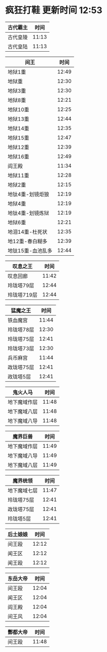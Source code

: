 # 疯狂打鞋 更新时间 12:53

| 古代霸主   | 时间    |
|--------|-------|
| 古代皇陵 | 11:13 |
| 古代皇陆 | 11:13 |

| 间王   | 时间    |
|--------|-------|
| 地狱1重 | 12:49 |
| 地狱重 | 12:30 |
| 地狱3重 | 12:30 |
| 地狱8重 | 12:21 |
| 地狱10重 | 12:25 |
| 地狱13重 | 12:44 |
| 地狱14重 | 12:35 |
| 地狱15重 | 12:47 |
| 地狱12重 | 12:39 |
| 地狱16重 | 12:49 |
| 阎王殿 | 11:34 |
| 地狱11重 | 12:28 |
| 地狱2重 | 12:15 |
| 地钛4重-划镜炬狼 | 12:19 |
| 地狱4重 | 12:19 |
| 地钛4重-划镜炼狱 | 12:19 |
| 地狱6重 | 12:21 |
| 地泪14重-杜死状 | 12:35 |
| 地12重-春白糊多 | 12:39 |
| 地钛15重-血池乱多 | 12:44 |

| 叹息之王   | 时间    |
|--------|-------|
| 叹息回廊 | 11:42 |
| 玲珑塔79层 | 12:44 |
| 玲珑塔719层 | 12:44 |

| 猛魔之王   | 时间    |
|--------|-------|
| 铁血魔宫 | 11:44 |
| 玲珑塔78层 | 12:30 |
| 玲珑塔75层 | 12:41 |
| 玲珑塔73层 | 12:30 |
| 兵币麻宫 | 11:44 |
| 政珑塔75层 | 12:41 |
| 政珑塔5层 | 12:41 |

| 鬼火人马   | 时间    |
|--------|-------|
| 地下魔域作层 | 11:48 |
| 地下魔域八层 | 11:48 |
| 地下魔域八导 | 11:48 |

| 魔界巨兽   | 时间    |
|--------|-------|
| 地下魔域作层 | 11:49 |
| 地下魔域八导 | 11:49 |
| 地下魔域八层 | 11:49 |

| 魔界统领   | 时间    |
|--------|-------|
| 地下魔域七层 | 11:47 |
| 玲珑塔75层 | 12:41 |
| 政珑塔75层 | 12:41 |
| 玲珑塔5层 | 12:41 |

| 后土娘娘   | 时间    |
|--------|-------|
| 间王殴 | 12:12 |
| 闻王区 | 12:12 |
| 闻王殴 | 12:12 |

| 东岳大帝   | 时间    |
|--------|-------|
| 间王殴 | 12:04 |
| 闻王区 | 12:04 |
| 阎王殿 | 12:04 |
| 间王风 | 12:04 |

| 酆都大帝   | 时间    |
|--------|-------|
| 间王殴 | 11:48 |